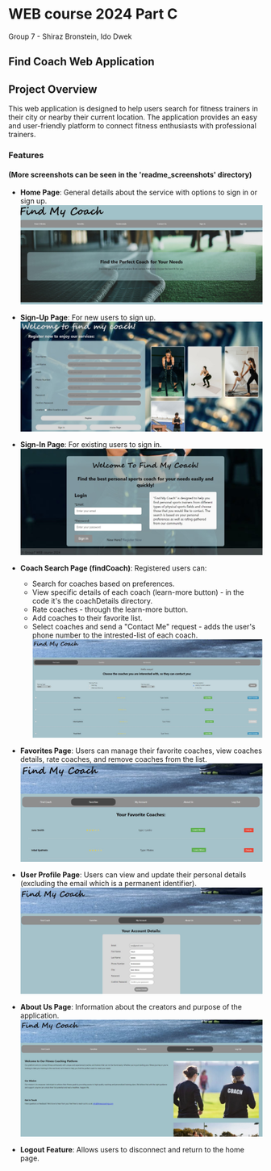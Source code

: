 # WEB course 2024 Part C
Group 7 - Shiraz Bronstein, Ido Dwek

## Find Coach Web Application
## Project Overview

This web application is designed to help users search for fitness trainers in their city or nearby their current location. The application provides an easy and user-friendly platform to connect fitness enthusiasts with professional trainers.

### Features
#### (More screenshots can be seen in the 'readme_screenshots' directory)

- **Home Page**: General details about the service with options to sign in or sign up.
![Home Page Screenshot](readme_screenshots/page_imges/homePage.jpg "Home Page Screenshot")


- **Sign-Up Page**: For new users to sign up.
![signUp Page Screenshot](readme_screenshots/page_imges/signUp.jpg "signUp Page Screenshot")


- **Sign-In Page**: For existing users to sign in.
![signIn Page Screenshot](readme_screenshots/page_imges/signIn.jpg "signIn Page Screenshot")


- **Coach Search Page (findCoach)**: Registered users can:
  - Search for coaches based on preferences.
  - View specific details of each coach (learn-more button) - in the code it's the coachDetails directory.
  - Rate coaches - through the learn-more button.
  - Add coaches to their favorite list.
  - Select coaches and send a "Contact Me" request - adds the user's phone number to the intrested-list of each coach.
![findCoach Page Screenshot](readme_screenshots/page_imges/findCoach.jpg "findCoach Page Screenshot")


- **Favorites Page**: Users can manage their favorite coaches, view coaches details, rate coaches, and remove coaches from the list.
![favorites Page Screenshot](readme_screenshots/page_imges/favorites.jpg "favorites Page Screenshot")


- **User Profile Page**: Users can view and update their personal details (excluding the email which is a permanent identifier).
![myAccount Page Screenshot](readme_screenshots/page_imges/myAccount.jpg "myAccount Page Screenshot")


- **About Us Page**: Information about the creators and purpose of the application.
![aboutUs Page Screenshot](readme_screenshots/page_imges/aboutUs.jpg "aboutUs Page Screenshot")


- **Logout Feature**: Allows users to disconnect and return to the home page.



